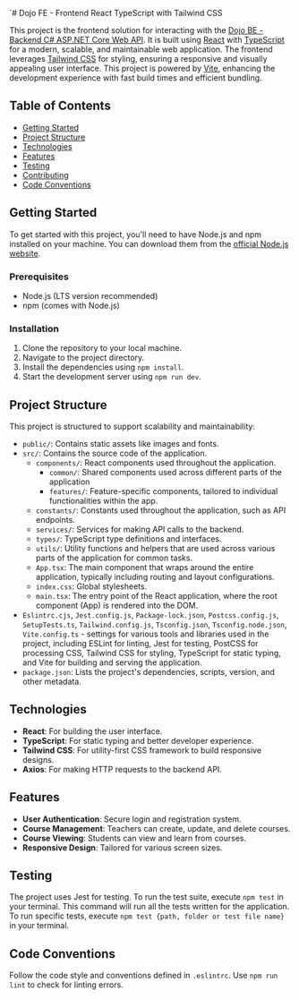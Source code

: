 `# Dojo FE - Frontend React TypeScript with Tailwind CSS

This project is the frontend solution for interacting with the
[Dojo BE - Backend C# ASP.NET Core Web API](https://github.com/InFiNet-Code-AB/Dojo-BE). It is built using
[React](https://react.dev/) with [TypeScript](https://www.typescriptlang.org/) for a modern, scalable, and maintainable
web application. The frontend leverages [Tailwind CSS](https://tailwindcss.com/) for styling, ensuring a responsive
and visually appealing user interface. This project is powered by [Vite](https://vitejs.dev/), enhancing the development
experience with fast build times and efficient bundling.

## Table of Contents

- [Getting Started](#getting-started)
- [Project Structure](#project-structure)
- [Technologies](#technologies)
- [Features](#features)
- [Testing](#testing)
- [Contributing](#contributing)
- [Code Conventions](#code-conventions)

## Getting Started

To get started with this project, you'll need to have Node.js and npm installed on your machine. You can download them
from the [official Node.js website](https://nodejs.org/).

### Prerequisites

- Node.js (LTS version recommended)
- npm (comes with Node.js)

### Installation

1. Clone the repository to your local machine.
2. Navigate to the project directory.
3. Install the dependencies using `npm install`.
4. Start the development server using `npm run dev`.

## Project Structure

This project is structured to support scalability and maintainability:

- `public/`: Contains static assets like images and fonts.
- `src/`: Contains the source code of the application.
  - `components/`: React components used throughout the application.
    - `common/`: Shared components used across different parts of the application
    - `features/`: Feature-specific components, tailored to individual functionalities within the app.
  - `constants/`: Constants used throughout the application, such as API endpoints.
  - `services/`: Services for making API calls to the backend.
  - `types/`: TypeScript type definitions and interfaces.
  - `utils/`: Utility functions and helpers that are used across various parts of the application for common tasks.
  - `App.tsx`: The main component that wraps around the entire application, typically including routing and layout configurations.
  - `index.css`: Global stylesheets.
  - `main.tsx`: The entry point of the React application, where the root component (App) is rendered into the DOM.
- `Eslintrc.cjs`, `Jest.config.js`, `Package-lock.json`, `Postcss.config.js`, `SetupTests.ts`, `Tailwind.config.js`,
  `Tsconfig.json`, `Tsconfig.node.json`, `Vite.config.ts` - settings for various tools and libraries used in the project,
  including ESLint for linting, Jest for testing, PostCSS for processing CSS, Tailwind CSS for styling, TypeScript for static typing,
  and Vite for building and serving the application.
- `package.json`: Lists the project's dependencies, scripts, version, and other metadata.

## Technologies

- **React**: For building the user interface.
- **TypeScript**: For static typing and better developer experience.
- **Tailwind CSS**: For utility-first CSS framework to build responsive designs.
- **Axios**: For making HTTP requests to the backend API.

## Features

- **User Authentication**: Secure login and registration system.
- **Course Management**: Teachers can create, update, and delete courses.
- **Course Viewing**: Students can view and learn from courses.
- **Responsive Design**: Tailored for various screen sizes.

## Testing

The project uses Jest for testing. To run the test suite, execute `npm test` in your terminal. This command will run all
the tests written for the application. To run specific tests, execute `npm test {path, folder or test file name}` in your
terminal.

## Code Conventions

Follow the code style and conventions defined in `.eslintrc`. Use `npm run lint` to check for linting errors.
